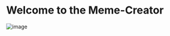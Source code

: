 # Welcome to the Meme-Creator

![image](https://github.com/user-attachments/assets/eec3c767-0ff3-4bee-aef6-ae2ac5c1e9c4)

